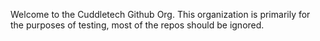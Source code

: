 Welcome to the Cuddletech Github Org.  This organization is primarily for the purposes of testing, most of the repos should be ignored.
